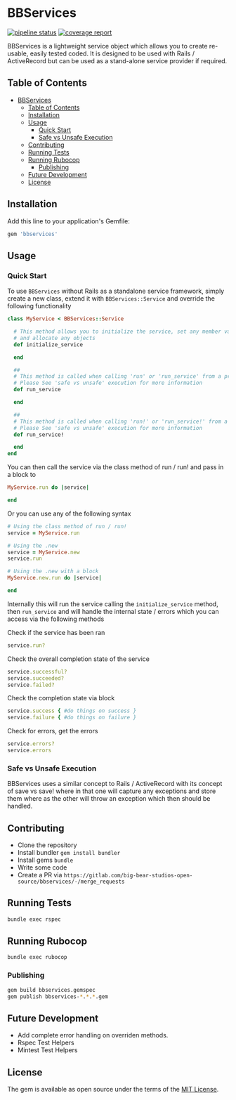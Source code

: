 # BBServices

[![pipeline status](https://gitlab.com/big-bear-studios-open-source/bbservices/badges/master/pipeline.svg)](https://gitlab.com/big-bear-studios-open-source/bbservices/-/commits/master) [![coverage report](https://gitlab.com/big-bear-studios-open-source/bbservices/badges/master/coverage.svg)](https://big-bear-studios-open-source.gitlab.io/bbservices)

BBServices is a lightweight service object which allows you to create re-usable, easily tested coded. It is designed to be used with Rails / ActiveRecord but can be used as a stand-alone service provider if required.

## Table of Contents

- [BBServices](#bbservices)
  - [Table of Contents](#table-of-contents)
  - [Installation](#installation)
  - [Usage](#usage)
    - [Quick Start](#quick-start)
    - [Safe vs Unsafe Execution](#safe-vs-unsafe-execution)
  - [Contributing](#contributing)
  - [Running Tests](#running-tests)
  - [Running Rubocop](#running-rubocop)
    - [Publishing](#publishing)
  - [Future Development](#future-development)
  - [License](#license)

## Installation

Add this line to your application's Gemfile:

```ruby
gem 'bbservices'
```

## Usage

### Quick Start

To use `BBServices` without Rails as a standalone service framework, simply create a new class, extend it with `BBServices::Service` and override the following functionality

``` ruby
class MyService < BBServices::Service

  # This method allows you to initialize the service, set any member variables
  # and allocate any objects
  def initialize_service

  end

  ##
  # This method is called when calling 'run' or 'run_service' from a provider.
  # Please See 'safe vs unsafe' execution for more information
  def run_service

  end

  ##
  # This method is called when calling 'run!' or 'run_service!' from a provider.
  # Please See 'safe vs unsafe' execution for more information
  def run_service!

  end
end
```

You can then call the service via the class method of run / run! and pass in a block to

``` ruby
MyService.run do |service|

end
```

Or you can use any of the following syntax

``` ruby
# Using the class method of run / run!
service = MyService.run

# Using the .new
service = MyService.new
service.run

# Using the .new with a block
MyService.new.run do |service|

end
```

Internally this will run the service calling the `initialize_service` method, then `run_service` and will handle the internal state / errors which you can access via the following methods

Check if the service has been ran

``` ruby
service.run?
```

Check the overall completion state of the service

``` ruby
service.successful?
service.succeeded?
service.failed?
```

Check the completion state via block

``` ruby
service.success { #do things on success }
service.failure { #do things on failure }
```

Check for errors, get the errors

``` ruby
service.errors?
service.errors
```

### Safe vs Unsafe Execution

BBServices uses a similar concept to Rails / ActiveRecord with its concept of save vs save! where in that one will capture any exceptions and store them where as the other will throw an exception which then should be handled.

## Contributing

- Clone the repository
- Install bundler `gem install bundler`
- Install gems `bundle`
- Write some code
- Create a PR via `https://gitlab.com/big-bear-studios-open-source/bbservices/-/merge_requests`

## Running Tests

``` bash
bundle exec rspec
```

## Running Rubocop

``` bash
bundle exec rubocop
```

### Publishing

``` bash
gem build bbservices.gemspec
gem publish bbservices-*.*.*.gem
```

## Future Development

- Add complete error handling on overriden methods.
- Rspec Test Helpers
- Mintest Test Helpers

## License

The gem is available as open source under the terms of the [MIT License](https://opensource.org/licenses/MIT).
